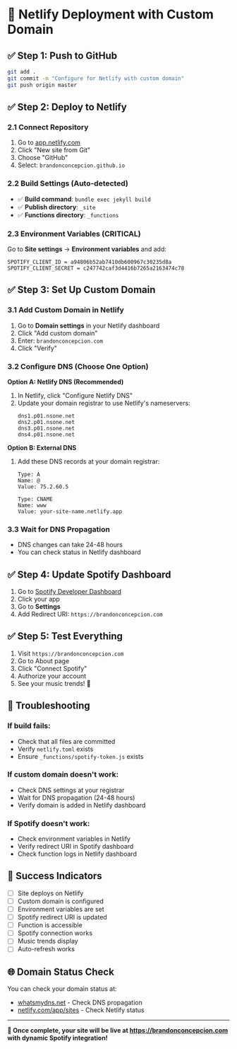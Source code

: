 # 🚀 Netlify Deployment with Custom Domain

## ✅ **Step 1: Push to GitHub**
```bash
git add .
git commit -m "Configure for Netlify with custom domain"
git push origin master
```

## ✅ **Step 2: Deploy to Netlify**

### 2.1 Connect Repository
1. Go to [app.netlify.com](https://app.netlify.com)
2. Click "New site from Git"
3. Choose "GitHub"
4. Select: `brandonconcepcion.github.io`

### 2.2 Build Settings (Auto-detected)
- ✅ **Build command**: `bundle exec jekyll build`
- ✅ **Publish directory**: `_site`
- ✅ **Functions directory**: `_functions`

### 2.3 Environment Variables (CRITICAL)
Go to **Site settings** → **Environment variables** and add:

```
SPOTIFY_CLIENT_ID = a94806b52ab7410db600967c30235d8a
SPOTIFY_CLIENT_SECRET = c247742caf3d4416b7265a2163474c78
```

## ✅ **Step 3: Set Up Custom Domain**

### 3.1 Add Custom Domain in Netlify
1. Go to **Domain settings** in your Netlify dashboard
2. Click "Add custom domain"
3. Enter: `brandonconcepcion.com`
4. Click "Verify"

### 3.2 Configure DNS (Choose One Option)

**Option A: Netlify DNS (Recommended)**
1. In Netlify, click "Configure Netlify DNS"
2. Update your domain registrar to use Netlify's nameservers:
   ```
   dns1.p01.nsone.net
   dns2.p01.nsone.net
   dns3.p01.nsone.net
   dns4.p01.nsone.net
   ```

**Option B: External DNS**
1. Add these DNS records at your domain registrar:
   ```
   Type: A
   Name: @
   Value: 75.2.60.5
   
   Type: CNAME
   Name: www
   Value: your-site-name.netlify.app
   ```

### 3.3 Wait for DNS Propagation
- DNS changes can take 24-48 hours
- You can check status in Netlify dashboard

## ✅ **Step 4: Update Spotify Dashboard**

1. Go to [Spotify Developer Dashboard](https://developer.spotify.com/dashboard)
2. Click your app
3. Go to **Settings**
4. Add Redirect URI: `https://brandonconcepcion.com`

## ✅ **Step 5: Test Everything**

1. Visit `https://brandonconcepcion.com`
2. Go to About page
3. Click "Connect Spotify"
4. Authorize your account
5. See your music trends! 🎵

## 🔧 **Troubleshooting**

### If build fails:
- Check that all files are committed
- Verify `netlify.toml` exists
- Ensure `_functions/spotify-token.js` exists

### If custom domain doesn't work:
- Check DNS settings at your registrar
- Wait for DNS propagation (24-48 hours)
- Verify domain is added in Netlify dashboard

### If Spotify doesn't work:
- Check environment variables in Netlify
- Verify redirect URI in Spotify dashboard
- Check function logs in Netlify dashboard

## 🎯 **Success Indicators**

- [ ] Site deploys on Netlify
- [ ] Custom domain is configured
- [ ] Environment variables are set
- [ ] Spotify redirect URI is updated
- [ ] Function is accessible
- [ ] Spotify connection works
- [ ] Music trends display
- [ ] Auto-refresh works

## 🌐 **Domain Status Check**

You can check your domain status at:
- [whatsmydns.net](https://whatsmydns.net) - Check DNS propagation
- [netlify.com/app/sites](https://netlify.com/app/sites) - Check Netlify status

---

**🎉 Once complete, your site will be live at https://brandonconcepcion.com with dynamic Spotify integration!**
